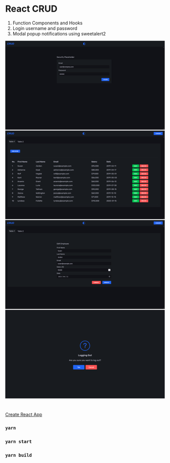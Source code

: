 # React CRUD

1. Function Components and Hooks
2. Login username and password
3. Modal popup notifications using sweetalert2

![](https://github.com/Jon-Dickinson/crud/blob/master/src/images/crud-1.png)
![](https://github.com/Jon-Dickinson/crud/blob/master/src/images/crud-2.png)
![](https://github.com/Jon-Dickinson/crud/blob/master/src/images/crud-3.png)
![](https://github.com/Jon-Dickinson/crud/blob/master/src/images/crud-4.png)

# 

[Create React App](https://github.com/facebook/create-react-app)

### `yarn`

### `yarn start`

### `yarn build`
